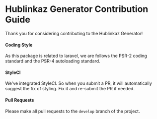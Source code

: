 # Hublinkaz Generator Contribution Guide

Thank you for considering contributing to the Hublinkaz Generator!

#### Coding Style
As this package is related to laravel, we are follows the PSR-2 coding standard and the PSR-4 autoloading standard.

#### StyleCI
We've integrated StyleCI. So when you submit a PR, it will automatically suggest the fix of styling. Fix it and re-submit the PR if needed.

#### Pull Requests
Please make all pull requests to the `develop` branch of the project.
